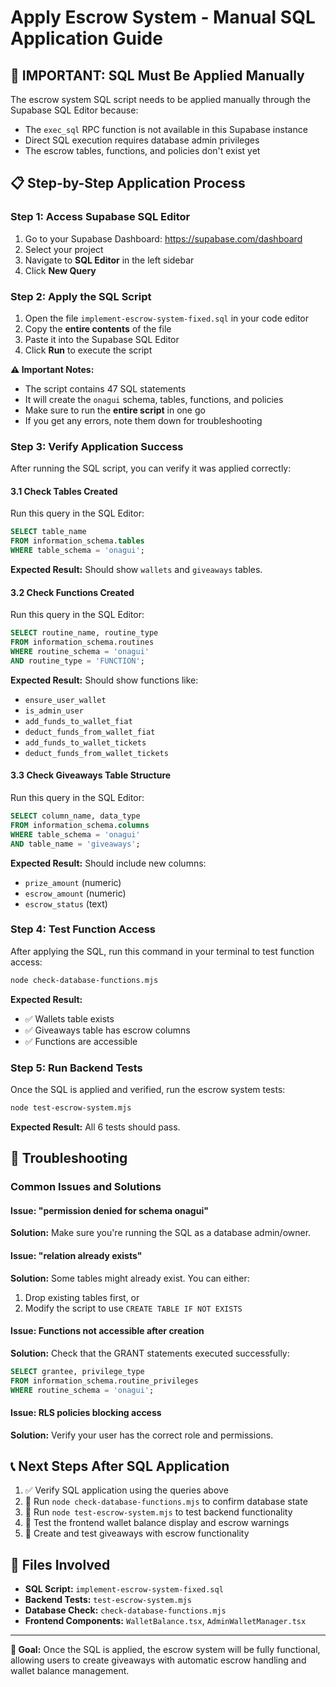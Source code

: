 # Apply Escrow System - Manual SQL Application Guide

## 🚨 IMPORTANT: SQL Must Be Applied Manually

The escrow system SQL script needs to be applied manually through the Supabase SQL Editor because:
- The `exec_sql` RPC function is not available in this Supabase instance
- Direct SQL execution requires database admin privileges
- The escrow tables, functions, and policies don't exist yet

## 📋 Step-by-Step Application Process

### Step 1: Access Supabase SQL Editor

1. Go to your Supabase Dashboard: https://supabase.com/dashboard
2. Select your project
3. Navigate to **SQL Editor** in the left sidebar
4. Click **New Query**

### Step 2: Apply the SQL Script

1. Open the file `implement-escrow-system-fixed.sql` in your code editor
2. Copy the **entire contents** of the file
3. Paste it into the Supabase SQL Editor
4. Click **Run** to execute the script

**⚠️ Important Notes:**
- The script contains 47 SQL statements
- It will create the `onagui` schema, tables, functions, and policies
- Make sure to run the **entire script** in one go
- If you get any errors, note them down for troubleshooting

### Step 3: Verify Application Success

After running the SQL script, you can verify it was applied correctly:

#### 3.1 Check Tables Created
Run this query in the SQL Editor:
```sql
SELECT table_name 
FROM information_schema.tables 
WHERE table_schema = 'onagui';
```

**Expected Result:** Should show `wallets` and `giveaways` tables.

#### 3.2 Check Functions Created
Run this query in the SQL Editor:
```sql
SELECT routine_name, routine_type 
FROM information_schema.routines 
WHERE routine_schema = 'onagui' 
AND routine_type = 'FUNCTION';
```

**Expected Result:** Should show functions like:
- `ensure_user_wallet`
- `is_admin_user`
- `add_funds_to_wallet_fiat`
- `deduct_funds_from_wallet_fiat`
- `add_funds_to_wallet_tickets`
- `deduct_funds_from_wallet_tickets`

#### 3.3 Check Giveaways Table Structure
Run this query in the SQL Editor:
```sql
SELECT column_name, data_type 
FROM information_schema.columns 
WHERE table_schema = 'onagui' 
AND table_name = 'giveaways';
```

**Expected Result:** Should include new columns:
- `prize_amount` (numeric)
- `escrow_amount` (numeric)
- `escrow_status` (text)

### Step 4: Test Function Access

After applying the SQL, run this command in your terminal to test function access:

```bash
node check-database-functions.mjs
```

**Expected Result:** 
- ✅ Wallets table exists
- ✅ Giveaways table has escrow columns
- ✅ Functions are accessible

### Step 5: Run Backend Tests

Once the SQL is applied and verified, run the escrow system tests:

```bash
node test-escrow-system.mjs
```

**Expected Result:** All 6 tests should pass.

## 🔧 Troubleshooting

### Common Issues and Solutions

#### Issue: "permission denied for schema onagui"
**Solution:** Make sure you're running the SQL as a database admin/owner.

#### Issue: "relation already exists"
**Solution:** Some tables might already exist. You can either:
1. Drop existing tables first, or
2. Modify the script to use `CREATE TABLE IF NOT EXISTS`

#### Issue: Functions not accessible after creation
**Solution:** Check that the GRANT statements executed successfully:
```sql
SELECT grantee, privilege_type 
FROM information_schema.routine_privileges 
WHERE routine_schema = 'onagui';
```

#### Issue: RLS policies blocking access
**Solution:** Verify your user has the correct role and permissions.

## 📞 Next Steps After SQL Application

1. ✅ Verify SQL application using the queries above
2. 🧪 Run `node check-database-functions.mjs` to confirm database state
3. 🧪 Run `node test-escrow-system.mjs` to test backend functionality
4. 🎨 Test the frontend wallet balance display and escrow warnings
5. 🚀 Create and test giveaways with escrow functionality

## 📁 Files Involved

- **SQL Script:** `implement-escrow-system-fixed.sql`
- **Backend Tests:** `test-escrow-system.mjs`
- **Database Check:** `check-database-functions.mjs`
- **Frontend Components:** `WalletBalance.tsx`, `AdminWalletManager.tsx`

---

**🎯 Goal:** Once the SQL is applied, the escrow system will be fully functional, allowing users to create giveaways with automatic escrow handling and wallet balance management.